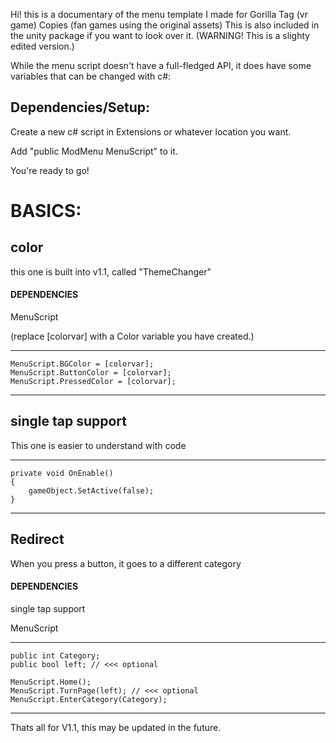 Hi! this is a documentary of the menu template I made for Gorilla Tag (vr game) Copies (fan games using the original assets)
This is also included in the unity package if you want to look over it.
(WARNING! This is a slighty edited version.)

While the menu script doesn't have a full-fledged API, it does have some variables that can be changed with c#:

## Dependencies/Setup:
Create a new c# script in Extensions or whatever location you want.

Add "public ModMenu MenuScript" to it.

You're ready to go!

# BASICS:

## color
this one is built into v1.1, called "ThemeChanger"
#### DEPENDENCIES
MenuScript

(replace [colorvar] with a Color variable you have created.)
________________________________________________________________________________________________________________________________
	MenuScript.BGColor = [colorvar];
	MenuScript.ButtonColor = [colorvar];
	MenuScript.PressedColor = [colorvar];
________________________________________________________________________________________________________________________________
## single tap support
This one is easier to understand with code
________________________________________________________________________________________________________________________________
	private void OnEnable()
	{
		gameObject.SetActive(false);
	}
________________________________________________________________________________________________________________________________
## Redirect
When you press a button, it goes to a different category
#### DEPENDENCIES

single tap support

MenuScript
________________________________________________________________________________________________________________________________
	public int Category;
	public bool left; // <<< optional

	MenuScript.Home();
	MenuScript.TurnPage(left); // <<< optional
	MenuScript.EnterCategory(Category);
________________________________________________________________________________________________________________________________ 
Thats all for V1.1, this may be updated in the future.

